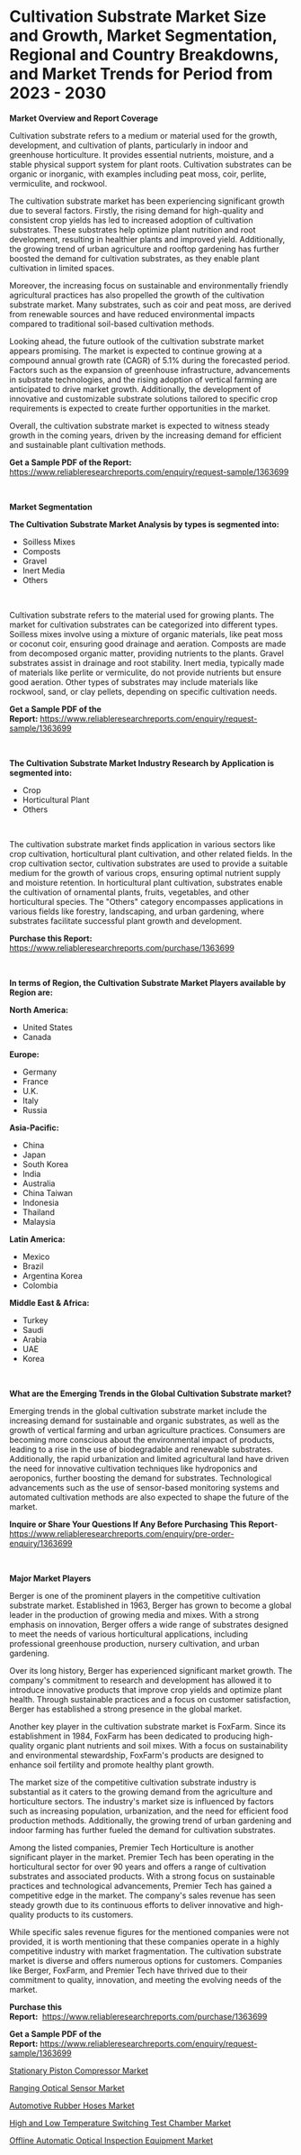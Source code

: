 <p><h1>Cultivation Substrate Market Size and Growth, Market Segmentation, Regional and Country Breakdowns, and Market Trends for Period from 2023 -  2030</h1></p><p><strong>Market Overview and Report Coverage</strong></p>
<p><p>Cultivation substrate refers to a medium or material used for the growth, development, and cultivation of plants, particularly in indoor and greenhouse horticulture. It provides essential nutrients, moisture, and a stable physical support system for plant roots. Cultivation substrates can be organic or inorganic, with examples including peat moss, coir, perlite, vermiculite, and rockwool.</p><p>The cultivation substrate market has been experiencing significant growth due to several factors. Firstly, the rising demand for high-quality and consistent crop yields has led to increased adoption of cultivation substrates. These substrates help optimize plant nutrition and root development, resulting in healthier plants and improved yield. Additionally, the growing trend of urban agriculture and rooftop gardening has further boosted the demand for cultivation substrates, as they enable plant cultivation in limited spaces.</p><p>Moreover, the increasing focus on sustainable and environmentally friendly agricultural practices has also propelled the growth of the cultivation substrate market. Many substrates, such as coir and peat moss, are derived from renewable sources and have reduced environmental impacts compared to traditional soil-based cultivation methods.</p><p>Looking ahead, the future outlook of the cultivation substrate market appears promising. The market is expected to continue growing at a compound annual growth rate (CAGR) of 5.1% during the forecasted period. Factors such as the expansion of greenhouse infrastructure, advancements in substrate technologies, and the rising adoption of vertical farming are anticipated to drive market growth. Additionally, the development of innovative and customizable substrate solutions tailored to specific crop requirements is expected to create further opportunities in the market.</p><p>Overall, the cultivation substrate market is expected to witness steady growth in the coming years, driven by the increasing demand for efficient and sustainable plant cultivation methods.</p></p>
<p><strong>Get a Sample PDF of the Report:</strong> <a href="https://www.reliableresearchreports.com/enquiry/request-sample/1363699">https://www.reliableresearchreports.com/enquiry/request-sample/1363699</a></p>
<p>&nbsp;</p>
<p><strong>Market Segmentation</strong></p>
<p><strong>The Cultivation Substrate Market Analysis by types is segmented into:</strong></p>
<p><ul><li>Soilless Mixes</li><li>Composts</li><li>Gravel</li><li>Inert Media</li><li>Others</li></ul></p>
<p>&nbsp;</p>
<p><p>Cultivation substrate refers to the material used for growing plants. The market for cultivation substrates can be categorized into different types. Soilless mixes involve using a mixture of organic materials, like peat moss or coconut coir, ensuring good drainage and aeration. Composts are made from decomposed organic matter, providing nutrients to the plants. Gravel substrates assist in drainage and root stability. Inert media, typically made of materials like perlite or vermiculite, do not provide nutrients but ensure good aeration. Other types of substrates may include materials like rockwool, sand, or clay pellets, depending on specific cultivation needs.</p></p>
<p><strong>Get a Sample PDF of the Report:</strong>&nbsp;<a href="https://www.reliableresearchreports.com/enquiry/request-sample/1363699">https://www.reliableresearchreports.com/enquiry/request-sample/1363699</a></p>
<p>&nbsp;</p>
<p><strong>The Cultivation Substrate Market Industry Research by Application is segmented into:</strong></p>
<p><ul><li>Crop</li><li>Horticultural Plant</li><li>Others</li></ul></p>
<p>&nbsp;</p>
<p><p>The cultivation substrate market finds application in various sectors like crop cultivation, horticultural plant cultivation, and other related fields. In the crop cultivation sector, cultivation substrates are used to provide a suitable medium for the growth of various crops, ensuring optimal nutrient supply and moisture retention. In horticultural plant cultivation, substrates enable the cultivation of ornamental plants, fruits, vegetables, and other horticultural species. The "Others" category encompasses applications in various fields like forestry, landscaping, and urban gardening, where substrates facilitate successful plant growth and development.</p></p>
<p><strong>Purchase this Report:</strong>&nbsp; <a href="https://www.reliableresearchreports.com/purchase/1363699">https://www.reliableresearchreports.com/purchase/1363699</a></p>
<p>&nbsp;</p>
<p><strong>In terms of Region, the Cultivation Substrate Market Players available by Region are:</strong></p>
<p>
    <p> <strong> North America: </strong>
        <ul>
            <li>United States</li>
            <li>Canada</li>
        </ul>
        </p> 
    <p> <strong> Europe: </strong>
        <ul>
            <li>Germany</li>
            <li>France</li>
            <li>U.K.</li>
            <li>Italy</li>
            <li>Russia</li>
        </ul>
        </p> 
    <p> <strong> Asia-Pacific: </strong>
        <ul>
            <li>China</li>
            <li>Japan</li>
            <li>South Korea</li>
            <li>India</li>
            <li>Australia</li>
            <li>China Taiwan</li>
            <li>Indonesia</li>
            <li>Thailand</li>
            <li>Malaysia</li>
        </ul>
        </p> 
    <p> <strong> Latin America: </strong>
        <ul>
            <li>Mexico</li>
            <li>Brazil</li>
            <li>Argentina Korea</li>
            <li>Colombia</li>
        </ul>
        </p> 
    <p> <strong> Middle East & Africa: </strong>
        <ul>
            <li>Turkey</li>
            <li>Saudi</li>
            <li>Arabia</li>
            <li>UAE</li>
            <li>Korea</li>
        </ul>
    </p>
    </p>
<p>&nbsp;</p>
<p><strong>What are the Emerging Trends in the Global Cultivation Substrate market?</strong></p>
<p><p>Emerging trends in the global cultivation substrate market include the increasing demand for sustainable and organic substrates, as well as the growth of vertical farming and urban agriculture practices. Consumers are becoming more conscious about the environmental impact of products, leading to a rise in the use of biodegradable and renewable substrates. Additionally, the rapid urbanization and limited agricultural land have driven the need for innovative cultivation techniques like hydroponics and aeroponics, further boosting the demand for substrates. Technological advancements such as the use of sensor-based monitoring systems and automated cultivation methods are also expected to shape the future of the market.</p></p>
<p><strong>Inquire or Share Your Questions If Any Before Purchasing This Report</strong>- <a href="https://www.reliableresearchreports.com/enquiry/pre-order-enquiry/1363699">https://www.reliableresearchreports.com/enquiry/pre-order-enquiry/1363699</a></p>
<p>&nbsp;</p>
<p><strong>Major Market Players</strong></p>
<p><p>Berger is one of the prominent players in the competitive cultivation substrate market. Established in 1963, Berger has grown to become a global leader in the production of growing media and mixes. With a strong emphasis on innovation, Berger offers a wide range of substrates designed to meet the needs of various horticultural applications, including professional greenhouse production, nursery cultivation, and urban gardening.</p><p>Over its long history, Berger has experienced significant market growth. The company's commitment to research and development has allowed it to introduce innovative products that improve crop yields and optimize plant health. Through sustainable practices and a focus on customer satisfaction, Berger has established a strong presence in the global market.</p><p>Another key player in the cultivation substrate market is FoxFarm. Since its establishment in 1984, FoxFarm has been dedicated to producing high-quality organic plant nutrients and soil mixes. With a focus on sustainability and environmental stewardship, FoxFarm's products are designed to enhance soil fertility and promote healthy plant growth.</p><p>The market size of the competitive cultivation substrate industry is substantial as it caters to the growing demand from the agriculture and horticulture sectors. The industry's market size is influenced by factors such as increasing population, urbanization, and the need for efficient food production methods. Additionally, the growing trend of urban gardening and indoor farming has further fueled the demand for cultivation substrates.</p><p>Among the listed companies, Premier Tech Horticulture is another significant player in the market. Premier Tech has been operating in the horticultural sector for over 90 years and offers a range of cultivation substrates and associated products. With a strong focus on sustainable practices and technological advancements, Premier Tech has gained a competitive edge in the market. The company's sales revenue has seen steady growth due to its continuous efforts to deliver innovative and high-quality products to its customers.</p><p>While specific sales revenue figures for the mentioned companies were not provided, it is worth mentioning that these companies operate in a highly competitive industry with market fragmentation. The cultivation substrate market is diverse and offers numerous options for customers. Companies like Berger, FoxFarm, and Premier Tech have thrived due to their commitment to quality, innovation, and meeting the evolving needs of the market.</p></p>
<p><strong>Purchase this Report:</strong>&nbsp;&nbsp;<a href="https://www.reliableresearchreports.com/purchase/1363699">https://www.reliableresearchreports.com/purchase/1363699</a></p>
<p></p>
<p><strong>Get a Sample PDF of the Report:</strong>&nbsp;<a href="https://www.reliableresearchreports.com/enquiry/request-sample/1363699">https://www.reliableresearchreports.com/enquiry/request-sample/1363699</a></p>
<p><p><a href="https://medium.com/@devyncasper/stationary-piston-compressor-market-the-key-to-successful-business-strategy-forecast-till-2030-5a255bc283f7">Stationary Piston Compressor Market</a></p><p><a href="https://medium.com/@minnieebert2827/ranging-optical-sensor-market-size-cagr-trends-2024-2030-9abdaa170165">Ranging Optical Sensor Market</a></p><p><a href="https://github.com/GroverBarry/Market-Research-Report-List-2/blob/main/automotive-rubber-hoses-market.md">Automotive Rubber Hoses Market</a></p><p><a href="https://medium.com/@isaiasmarks/high-and-low-temperature-switching-test-chamber-market-comprehensive-assessment-by-type-d74764403df9">High and Low Temperature Switching Test Chamber Market</a></p><p><a href="https://medium.com/@cameronhuel/offline-automatic-optical-inspection-equipment-market-share-evolution-and-market-growth-trends-453e1fbfd5fc">Offline Automatic Optical Inspection Equipment Market</a></p></p>